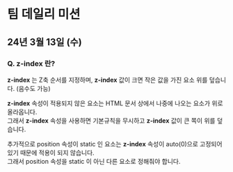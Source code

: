 # 팀 데일리 미션
## 24년 3월 13일 (수)

### Q. z-index 란?

**z-index** 는 Z축 순서를 지정하며,
**z-index** 값이 크면 작은 값을 가진 요소 위를 덮습니다. (음수도 가능)

**z-index** 속성이 적용되지 않은 요소는 HTML 문서 상에서 나중에 나오는 요소가 위로 올라옵니다. <br/>
그래서 **z-index** 속성을 사용하면 기본규칙을 무시하고 **z-index** 값이 큰 쪽이 위를 덮습니다.

추가적으로 position 속성이 static 인 요소는 **z-index** 속성이 auto(0)으로 고정되어 있기 때문에 적용이 되지 않습니다. <br/>
그래서 position 속성을 static 이 아닌 다른 요소로 정해줘야 합니다.
